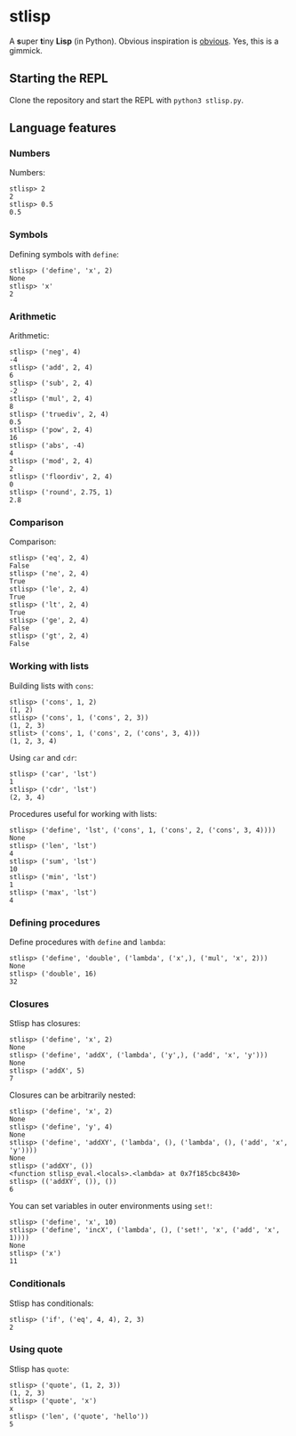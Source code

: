 # stlisp

A **s**uper **t**iny **Lisp** (in Python).
Obvious inspiration is [obvious](https://norvig.com/lispy.html).
Yes, this is a gimmick.

## Starting the REPL

Clone the repository and start the REPL with `python3 stlisp.py`.

## Language features

### Numbers

Numbers:

```
stlisp> 2
2
stlisp> 0.5
0.5
```

### Symbols

Defining symbols with `define`:

```
stlisp> ('define', 'x', 2)
None
stlisp> 'x'
2
```

### Arithmetic

Arithmetic:

```
stlisp> ('neg', 4)
-4
stlisp> ('add', 2, 4)
6
stlisp> ('sub', 2, 4)
-2
stlisp> ('mul', 2, 4)
8
stlisp> ('truediv', 2, 4)
0.5
stlisp> ('pow', 2, 4)
16
stlisp> ('abs', -4)
4
stlisp> ('mod', 2, 4)
2
stlisp> ('floordiv', 2, 4)
0
stlisp> ('round', 2.75, 1)
2.8
```

### Comparison

Comparison:

```
stlisp> ('eq', 2, 4)
False
stlisp> ('ne', 2, 4)
True
stlisp> ('le', 2, 4)
True
stlisp> ('lt', 2, 4)
True
stlisp> ('ge', 2, 4)
False
stlisp> ('gt', 2, 4)
False
```

### Working with lists

Building lists with `cons`:

```
stlisp> ('cons', 1, 2)
(1, 2)
stlisp> ('cons', 1, ('cons', 2, 3))
(1, 2, 3)
stlist> ('cons', 1, ('cons', 2, ('cons', 3, 4)))
(1, 2, 3, 4)
```

Using `car` and `cdr`:

```
stlisp> ('car', 'lst')
1
stlisp> ('cdr', 'lst')
(2, 3, 4)
```

Procedures useful for working with lists:

```
stlisp> ('define', 'lst', ('cons', 1, ('cons', 2, ('cons', 3, 4))))
None
stlisp> ('len', 'lst')
4
stlisp> ('sum', 'lst')
10
stlisp> ('min', 'lst')
1
stlisp> ('max', 'lst')
4
```

### Defining procedures

Define procedures with `define` and `lambda`:

```
stlisp> ('define', 'double', ('lambda', ('x',), ('mul', 'x', 2)))
None
stlisp> ('double', 16)
32
```

### Closures

Stlisp has closures:

```
stlisp> ('define', 'x', 2)
None
stlisp> ('define', 'addX', ('lambda', ('y',), ('add', 'x', 'y')))
None
stlisp> ('addX', 5)
7
```

Closures can be arbitrarily nested:

```
stlisp> ('define', 'x', 2)
None
stlisp> ('define', 'y', 4)
None
stlisp> ('define', 'addXY', ('lambda', (), ('lambda', (), ('add', 'x', 'y'))))
None
stlisp> ('addXY', ())
<function stlisp_eval.<locals>.<lambda> at 0x7f185cbc8430>
stlisp> (('addXY', ()), ())
6
```

You can set variables in outer environments using `set!`:

```
stlisp> ('define', 'x', 10)
stlisp> ('define', 'incX', ('lambda', (), ('set!', 'x', ('add', 'x', 1))))
None
stlisp> ('x')
11
```

### Conditionals

Stlisp has conditionals:

```
stlisp> ('if', ('eq', 4, 4), 2, 3)
2
```

### Using quote

Stlisp has `quote`:

```
stlisp> ('quote', (1, 2, 3))
(1, 2, 3)
stlisp> ('quote', 'x')
x
stlisp> ('len', ('quote', 'hello'))
5
```
